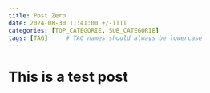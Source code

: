 ```yaml
---
title: Post Zero
date: 2024-08-30 11:41:00 +/-TTTT
categories: [TOP_CATEGORIE, SUB_CATEGORIE]
tags: [TAG]     # TAG names should always be lowercase
---
```


# This is a test post